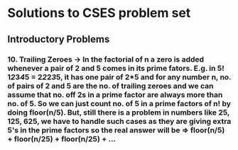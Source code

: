 # Solutions to CSES problem set

## Introductory Problems

### 10. Trailing Zeroes -> In the factorial of n a zero is added whenever a pair of 2 and 5 comes in its prime fators. E.g. in 5! 1*2*3*4*5 = 2*2*2*3*5, it has one pair of 2*5 and for any number n, no. of pairs of 2 and 5 are the no. of trailing zeroes and we can assume that no. off 2s in a prime factor are always more than no. of 5. So we can just count no. of 5 in a prime factors of n! by doing floor(n/5). But, still there is a problem in numbers like 25, 125, 625, we have to handle such cases as they are giving extra 5's in the prime factors so the real answer will be => floor(n/5) + floor(n/25) + floor(n/25) + ...
